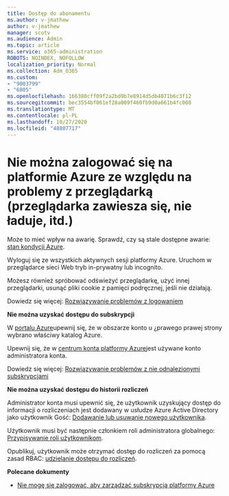 ```yaml
---
title: Dostęp do abonamentu
ms.author: v-jmathew
author: v-jmathew
manager: scotv
ms.audience: Admin
ms.topic: article
ms.service: o365-administration
ROBOTS: NOINDEX, NOFOLLOW
localization_priority: Normal
ms.collection: Adm_O365
ms.custom:
- "9003799"
- "6805"
ms.openlocfilehash: 166380cff09f2a2bd9b7e8914d5db4071b6c3f12
ms.sourcegitcommit: bec3554bf061ef28a009f460fb9d0a661b4fc008
ms.translationtype: MT
ms.contentlocale: pl-PL
ms.lasthandoff: 10/27/2020
ms.locfileid: "48807717"
---
```

# <a name="unable-to-sign-in-azure-due-to-browser-issues-browser-hangs-keeps-spinning-does-not-load-etc"></a>Nie można zalogować się na platformie Azure ze względu na problemy z przeglądarką (przeglądarka zawiesza się, nie ładuje, itd.)

Może to mieć wpływ na awarię. Sprawdź, czy są stale dostępne awarie: [stan kondycji Azure](https://status.azure.com/status/history/).

Wyloguj się ze wszystkich aktywnych sesji platformy Azure. Uruchom w przeglądarce sieci Web tryb in-prywatny lub incognito.

Możesz również spróbować odświeżyć przeglądarkę, użyć innej przeglądarki, usunąć pliki cookie z pamięci podręcznej, jeśli nie działają.

Dowiedz się więcej: [Rozwiązywanie problemów z logowaniem](https://support.microsoft.com/help/4042961/troubleshoot-why-you-can-t-sign-in-to-manage-your-azure-subscription)

**Nie można uzyskać dostępu do subskrypcji**

W [portalu Azure](https://portal.azure.com/)upewnij się, że w obszarze konto u ¿prawego prawej strony wybrano właściwy katalog Azure.

Upewnij się, że w [centrum konta platformy Azure](https://account.windowsazure.com/Subscriptions)jest używane konto administratora konta.

Dowiedz się więcej: [Rozwiązywanie problemów z nie odnalezionymi subskrypcjami](https://docs.microsoft.com/azure/billing/billing-no-subscriptions-found?WT.mc_id=Portal-Microsoft_Azure_Support)

**Nie można uzyskać dostępu do historii rozliczeń**

Administrator konta musi upewnić się, że użytkownik uzyskujący dostęp do informacji o rozliczeniach jest dodawany w usłudze Azure Active Directory jako użytkownik Gość: [Dodawanie lub usuwanie nowego użytkownika](https://docs.microsoft.com/azure/active-directory/fundamentals/add-users-azure-active-directory?WT.mc_id=Portal-Microsoft_Azure_Support).

Użytkownik musi być następnie członkiem roli administratora globalnego: [Przypisywanie roli użytkownikom](https://docs.microsoft.com/azure/active-directory/fundamentals/active-directory-users-assign-role-azure-portal?WT.mc_id=Portal-Microsoft_Azure_Support).

Opublikuj, użytkownik może otrzymać dostęp do rozliczeń za pomocą zasad RBAC: [udzielanie dostępu do rozliczeń](https://docs.microsoft.com/azure/billing/billing-manage-access?WT.mc_id=Portal-Microsoft_Azure_Support).

**Polecane dokumenty**

-   [Nie mogę się zalogować, aby zarządzać subskrypcją platformy Azure](https://docs.microsoft.com/azure/billing-cannot-login-subscription?WT.mc_id=Portal-Microsoft_Azure_Support)